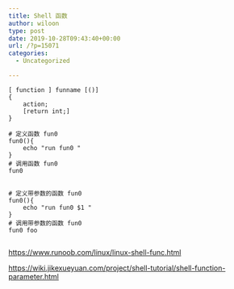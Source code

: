 ```yaml
---
title: Shell 函数
author: wiloon
type: post
date: 2019-10-28T09:43:40+00:00
url: /?p=15071
categories:
  - Uncategorized

---
```

<pre><code class="language-bash line-numbers">[ function ] funname [()]
{
    action;
    [return int;]
}
</code></pre>

<pre><code class="language-bash line-numbers"># 定义函数 fun0
fun0(){
    echo "run fun0 "
}
# 调用函数 fun0
fun0

</code></pre>

<pre><code class="language-bash line-numbers"># 定义带参数的函数 fun0
fun0(){
    echo "run fun0 $1 "
}
# 调用带参数的函数 fun0
fun0 foo

</code></pre>

https://www.runoob.com/linux/linux-shell-func.html
  
https://wiki.jikexueyuan.com/project/shell-tutorial/shell-function-parameter.html